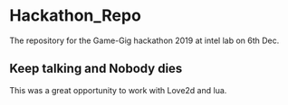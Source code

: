 # Hackathon_Repo
The repository for the Game-Gig hackathon 2019 at intel lab on 6th Dec. 
## Keep talking and Nobody dies
This was a great opportunity to work with Love2d and lua.
